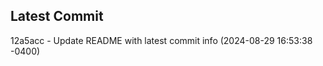 
## Latest Commit
12a5acc - Update README with latest commit info (2024-08-29 16:53:38 -0400) <Yunxi-Zhou>
